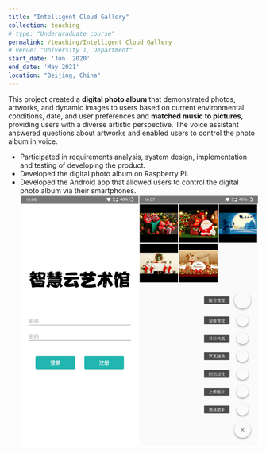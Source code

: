 ```yaml
---
title: "Intelligent Cloud Gallery"
collection: teaching
# type: "Undergraduate course"
permalink: /teaching/Intelligent Cloud Gallery
# venue: "University 1, Department"
start_date: 'Jun. 2020'
end_date: 'May 2021'
location: "Beijing, China"
---
```


This project created a **digital photo album** that demonstrated photos, artworks, and dynamic images to users based on current environmental conditions, date, and user preferences and **matched music to pictures**, providing users with a diverse artistic perspective. The voice assistant answered questions about artworks and enabled users to control the photo album in voice.

* Participated in requirements analysis, system design, implementation and testing of developing the product.
* Developed the digital photo album on Raspberry Pi.
* Developed the Android app that allowed users to control the digital photo album via their smartphones.
![Andoird APP of Intelligent Cloud Gallery](../assets/projects/android.png)